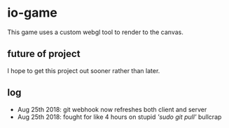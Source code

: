 # io-game

This game uses a custom webgl tool to render to the canvas.

## future of project

I hope to get this project out sooner rather than later.

## log
- Aug 25th 2018: git webhook now refreshes both client and server
- Aug 25th 2018: fought for like 4 hours on stupid *'sudo git pull'* bullcrap
